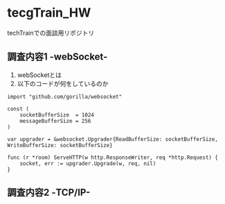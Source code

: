 # tecgTrain_HW
techTrainでの面談用リポジトリ

## 調査内容1 -webSocket-

1. webSocketとは
2. 以下のコードが何をしているのか

```
import "github.com/gorilla/websocket"

const (
	socketBufferSize  = 1024
	messageBufferSize = 256
)

var upgrader = &websocket.Upgrader{ReadBufferSize: socketBufferSize, WriteBufferSize: socketBufferSize}

func (r *room) ServeHTTP(w http.ResponseWriter, req *http.Request) {
	socket, err := upgrader.Upgrade(w, req, nil)
}
```

## 調査内容2 -TCP/IP-

